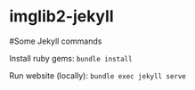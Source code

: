 # imglib2-jekyll


#Some Jekyll commands

Install ruby gems: `bundle install`

Run website (locally): `bundle exec jekyll serve`
